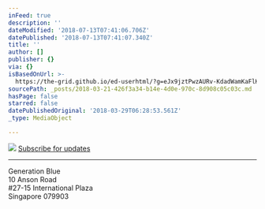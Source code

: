 ```yaml
---
inFeed: true
description: ''
dateModified: '2018-07-13T07:41:06.706Z'
datePublished: '2018-07-13T07:41:07.340Z'
title: ''
author: []
publisher: {}
via: {}
isBasedOnUrl: >-
  https://the-grid.github.io/ed-userhtml/?g=eJx9jztPwzAURv-KdadWamKaFlKqthMT6sDChBhu7JvgyC98bR6q-t8JVEJiYf10pO-cHatkYhb5M9IeMn1kOeIbXlYQnNQepNTh3duAmmuHxqoX42KtgpMjSzaDL7HqQ3IsY4glSnId6XpkEBozVjqMoVLB92bYQ2F6sGj8PQe_FTkVWgjDd9SVYSt6tExw2MnL_WH3r9wh0WsxiWZP4KaLvybHyZYSPC9EX7zKJvjZcS5O4lhzxpRnJ-iQ6TFZ2IJTdeFlW1vDuXLocaDvOlhAKUZPwBWulVKbbrnqVUNq3RK2nbrVNxNifwjVNRvdXDe0gvNcnOe_CV-hXXo3
sourcePath: _posts/2018-03-21-426f3a34-b14e-4d0e-970c-8d908c05c03c.md
hasPage: false
starred: false
datePublishedOriginal: '2018-03-29T06:28:53.561Z'
_type: MediaObject

---
```

![](https://the-grid-user-content.s3-us-west-2.amazonaws.com/6009d5c2-472d-41ec-b1d0-ce91762f49e0.jpg)
[Subscribe for updates][0]

---

Generation Blue  
10 Anson Road  
\#27-15 International Plaza  
Singapore 079903

[0]: http://lists.generation.blue/